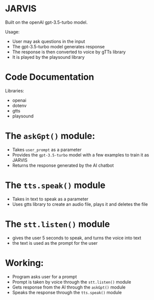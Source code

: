 # JARVIS
Built on the openAI gpt-3.5-turbo model.

Usage:
- User may ask questions in the input
- The gpt-3.5-turbo model generates response
- The response is then converted to voice by gTTs library
- It is played by the playsound library

# Code Documentation
Libraries:
- openai
- dotenv
- gtts
- playsound

# The `askGpt()` module:
- Takes `user_prompt` as a parameter
- Provides the `gpt-3.5-turbo` model with a few examples to train it as JARVIS
- Returns the response generated by the AI chatbot

# The `tts.speak()` module
- Takes in text to speak as a parameter
- Uses gtts library to create an audio file, plays it and deletes the file

# The `stt.listen()` module
- gives the user 5 seconds to speak, and turns the voice into text
- the text is used as the prompt for the user

# Working:
- Program asks user for a prompt
- Prompt is taken by voice through the `stt.listen()` module
- Gets response from the AI through the `askGpt()` module
- Speaks the response through the `tts.speak()` module
